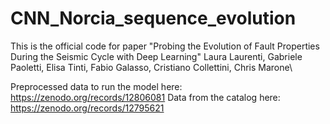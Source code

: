 # CNN_Norcia_sequence_evolution
This is the official code for paper "Probing the Evolution of Fault Properties During the Seismic Cycle with Deep Learning" Laura Laurenti, Gabriele Paoletti, Elisa Tinti, Fabio Galasso, Cristiano Collettini, Chris Marone\\

Preprocessed data to run the model here: https://zenodo.org/records/12806081
Data from the catalog here: https://zenodo.org/records/12795621
